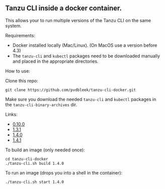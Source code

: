 ## Tanzu CLI inside a docker container.

This allows your to run multiple versions of the Tanzu CLI on the same system.

Requirements:

* Docker installed locally (Mac/Linux). (On MacOS use a version before 4.3)
* The `tanzu-cli` and `kubectl` packages need to be downloaded manually and placed in the appropriate directories.

How to use:

Clone this repo:

```
git clone https://github.com/pvdbleek/tanzu-cli-docker.git
```

Make sure you download the needed `tanzu-cli` and `kubectl` packages in the `tanzu-cli-binary-archives` dir.

Links:

* [0.10.0](tanzu-cli-binary-archives/0.10.0)
* [1.3.1](tanzu-cli-binary-archives/1.3.1)
* [1.4.0](tanzu-cli-binary-archives/1.4.0)
* [1.4.1](tanzu-cli-binary-archives/1.4.1)

To build an image (only needed once):

```
cd tanzu-cli-docker
./tanzu-cli.sh build 1.4.0
```

To run an image (drops you into a shell in the container):

```
./tanzu-cli.sh start 1.4.0
```




